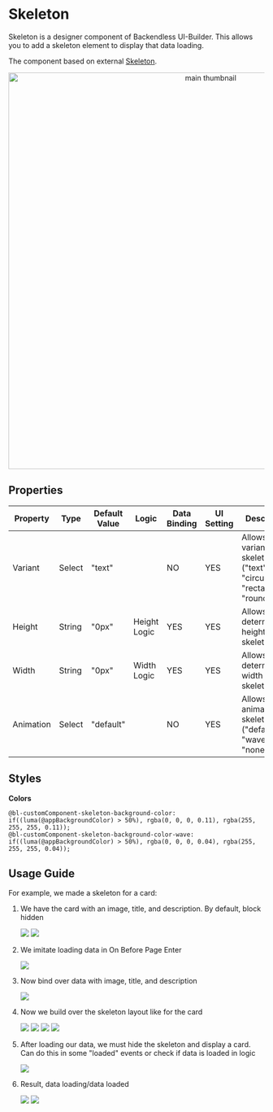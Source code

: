 # Skeleton

Skeleton is a designer component of Backendless UI-Builder. This allows you to add a skeleton element to display that data loading.

The component based on external [Skeleton](https://mui.com/material-ui/react-skeleton/).

<p align="center">
 <img src="./thumbnail.png" alt="main thumbnail" width="780"/>
</p>

## Properties

| Property  | Type   | Default Value | Logic        | Data Binding | UI Setting | Description                                                                       |
|-----------|--------|---------------|--------------|--------------|------------|-----------------------------------------------------------------------------------|
| Variant   | Select | "text"        |              | NO           | YES        | Allows select variant of skeleton ("text", "circular", "rectangular", "rounded"). |
| Height    | String | "0px"         | Height Logic | YES          | YES        | Allows determinate height for skeleton.                                           |
| Width     | String | "0px"         | Width Logic  | YES          | YES        | Allows to determinate width for skeleton.                                         |
| Animation | Select | "default"     |              | NO           | YES        | Allows select animation of skeleton ("default", "wave", "none").                  |


## Styles

**Colors**
````
@bl-customComponent-skeleton-background-color: if((luma(@appBackgroundColor) > 50%), rgba(0, 0, 0, 0.11), rgba(255, 255, 255, 0.11));
@bl-customComponent-skeleton-background-color-wave: if((luma(@appBackgroundColor) > 50%), rgba(0, 0, 0, 0.04), rgba(255, 255, 255, 0.04));
````

## Usage Guide

For example, we made a skeleton for a card:

1. We have the card with an image, title, and description. By default, block hidden

   ![](./image-exmaples/card-example.png)
   ![](./image-exmaples/card-hidden.png)

2. We imitate loading data in On Before Page Enter

   ![](./image-exmaples/on-before-page-enter.png)

3. Now bind over data with image, title, and description

   ![](./image-exmaples/bind-image-url-to-imae-component.png)

4. Now we build over the skeleton layout like for the card

   ![](./image-exmaples/skeleton-example.png)
   ![](./image-exmaples/skeleton-image.png)
   ![](./image-exmaples/skeleton-title.png)
   ![](./image-exmaples/skeleton-description.png)

5. After loading our data, we must hide the skeleton and display a card. Can do this in some "loaded" events or check if data is loaded in logic

   ![](./image-exmaples/hide-skeleton-display-card.png)

6. Result, data loading/data loaded

   ![](./image-exmaples/skeleton-preview.png)
   ![](./image-exmaples/card-preview.png)
